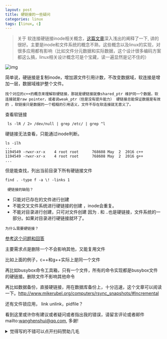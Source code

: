 ```yaml
---
layout: post
title: 硬链接的一些疑问
categories: linux
tags: [linux, c]
---
```


  





> 关于 软连接硬链接inode相关概念，[这篇文章](https://www.ibm.com/developerworks/cn/linux/l-cn-hardandsymb-links/index.html)深入浅出的阐释了一下, 讲的很好。主要是inode和文件系统的概念不熟，这些概念以及linux的实现，对很多应用都有影响（比如文件分元数据和实际数据，这个设计很多编码方案都这么搞，linux相关设计概念可是个宝藏，读一遍显然是记不住的）



![img](https://wanghenshui.github.io/assets/image002.jpg)

简单说，硬链接是复制inode，增加源文件引用计数，不改变数据域，软连接是增加一层，数据域维护整个文件。

`找个对应的c++的概念来理解软硬链接，那就是硬链接就像shared_ptr 维护同一个数据，软连接就是raw pointer，或者说weak_ptr（但是没有提升能力） 硬链接总能保证数据是有效的 ，软链接只是数据的一个粗糙的引用语义，文件不存在软连接就无意义了。`



查看软链接

```
 ls -lR / 2> /dev/null | grep /etc/ | grep ^l
```

硬链接无法查看，只能通过inode判断。

```
ls -ilh
...
1194549 -rwxr-xr-x    4 root root      768608 May  2  2016 c++
1194549 -rwxr-xr-x    4 root root      768608 May  2  2016 g++
...
```

但是能查找，列出当前目录下所有硬链接文件

```shell
find . -type f -a \! -links 1
```



` 硬链接的缺陷？`

- 只能对已存在的文件进行创建
- 不能交叉文件系统进行硬链接的创建 ，inode会重复。
- 不能对目录进行创建，只可对文件创建 因为 . 和 ..也是硬链接，文件系统的一部分。如果对目录进行硬链接就环了。

`为什么需要硬链接？`

[参考这个问题和回答](https://unix.stackexchange.com/questions/20670/why-do-hard-links-exist)

主要需求点是删除一个不会影响其他，又能复用文件

比如上面的例子，c++和g++实际上是同一个文件

再比如busybox命令工具箱，只有一个文件，所有的命令实现都是busybox文件的硬链接。删除文件不影响其他命令

再比如数据备份，直接硬链接，用在数据库备份上，十分迅速，这个文章可以阅读一下。http://www.mikerubel.org/computers/rsync_snapshots/#Incremental

还有文件锁应用， link unlink，pidfile？

看到这里或许你有建议或者疑问或者指出我的错误，请留言评论或者邮件mailto:wanghenshui@qq.com, 多谢! 
<details>
<summary>觉得写的不错可以点开扫码赞助几毛</summary>
![微信转账](https://wanghenshui.github.io/assets/wepay.png)
</details>